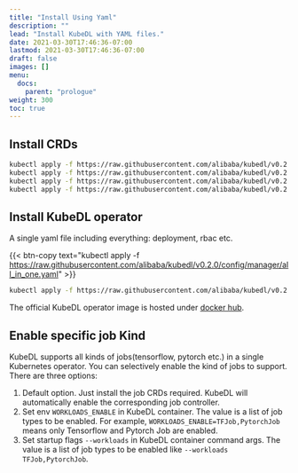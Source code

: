 ```yaml
---
title: "Install Using Yaml"
description: ""
lead: "Install KubeDL with YAML files."
date: 2021-03-30T17:46:36-07:00
lastmod: 2021-03-30T17:46:36-07:00
draft: false
images: []
menu:
  docs:
    parent: "prologue"
weight: 300
toc: true
---
```



## Install CRDs


```bash
kubectl apply -f https://raw.githubusercontent.com/alibaba/kubedl/v0.2.0/config/crd/bases/kubeflow.org_pytorchjobs.yaml
kubectl apply -f https://raw.githubusercontent.com/alibaba/kubedl/v0.2.0/config/crd/bases/kubeflow.org_tfjobs.yaml
kubectl apply -f https://raw.githubusercontent.com/alibaba/kubedl/v0.2.0/config/crd/bases/xgboostjob.kubeflow.org_xgboostjobs.yaml
kubectl apply -f https://raw.githubusercontent.com/alibaba/kubedl/v0.2.0/config/crd/bases/kubedl.io_marsjobs.yaml
```
## Install KubeDL operator

A single yaml file including everything: deployment, rbac etc.

{{< btn-copy text="kubectl apply -f https://raw.githubusercontent.com/alibaba/kubedl/v0.2.0/config/manager/all_in_one.yaml" >}}
```bash
kubectl apply -f https://raw.githubusercontent.com/alibaba/kubedl/v0.2.0/config/manager/all_in_one.yaml
```

The official KubeDL operator image is hosted under [docker hub](https://hub.docker.com/r/kubedl/kubedl).

## Enable specific job Kind

KubeDL supports all kinds of jobs(tensorflow, pytorch etc.) in a single Kubernetes operator. You can selectively enable the kind of jobs to support.
There are three options:
1. Default option. Just install the job CRDs required. KubeDL will automatically enable the corresponding job controller.
2. Set env `WORKLOADS_ENABLE` in KubeDL container. The value is a list of job types to be enabled. For example, `WORKLOADS_ENABLE=TFJob,PytorchJob` means only Tensorflow and Pytorch Job are enabled.
3. Set startup flags `--workloads` in KubeDL container command args. The value is a list of job types to be enabled like `--workloads TFJob,PytorchJob`.
